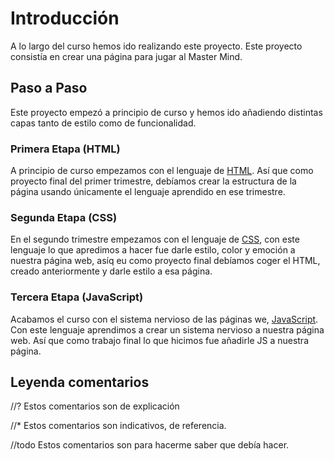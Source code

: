 # Introducción

A lo largo del curso hemos ido realizando este proyecto. Este proyecto consistía en crear una página para jugar al Master Mind.

## Paso a Paso
Este proyecto empezó a principio de curso y hemos ido añadiendo distintas capas tanto de estilo como de funcionalidad.

### Primera Etapa (HTML)
A principio de curso empezamos con el lenguaje de [HTML](https://www.w3schools.com/html/). Así que como proyecto final del primer trimestre, debíamos crear la estructura de la página usando únicamente el lenguaje aprendido en ese trimestre.


### Segunda Etapa (CSS)
En el segundo trimestre empezamos con el lenguaje de [CSS](https://www.w3schools.com/css/default.asp), con este lenguaje lo que apredimos a hacer fue darle estilo, color y emoción a nuestra página web, asíq eu como proyecto final debíamos coger el HTML, creado anteriormente y darle estilo a esa página.

### Tercera Etapa (JavaScript)
Acabamos el curso con el sistema nervioso de las páginas we, [JavaScript](https://lenguajejs.com/javascript/introduccion/que-es-javascript/). Con este lenguaje aprendimos a crear un sistema nervioso a nuestra página web. Así que como trabajo final lo que hicimos fue añadirle JS a nuestra página.

## Leyenda comentarios
//? Estos comentarios son de explicación

//* Estos comentarios son indicativos, de referencia.

//todo Estos comentarios son para hacerme saber que debía hacer.